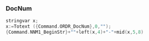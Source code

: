 ### DocNum
```go
stringvar x;
x:=Totext ({Command.ORDR_DocNum},0,"");
{Command.NNM1_BeginStr}+""+left(x,4)+"-"+mid(x,5,8)
```
